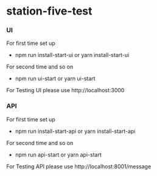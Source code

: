 # station-five-test

### UI

For first time set up

- npm run install-start-ui or yarn install-start-ui

For second time and so on

- npm run ui-start or yarn ui-start

For Testing UI please use http://localhost:3000

### API

For first time set up

- npm run install-start-api or yarn install-start-api

For second time and so on

- npm run api-start or yarn api-start

For Testing API please use http://localhost:8001/message
